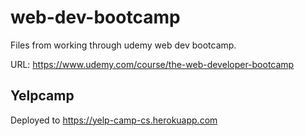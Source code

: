 # web-dev-bootcamp
Files from working through udemy web dev bootcamp. 

URL: https://www.udemy.com/course/the-web-developer-bootcamp


## Yelpcamp
Deployed to https://yelp-camp-cs.herokuapp.com